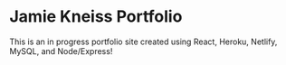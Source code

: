 # Jamie Kneiss Portfolio

This is an in progress portfolio site created using React, Heroku, Netlify, MySQL, and Node/Express!
